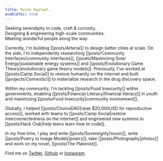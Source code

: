 ```yaml
---
title: Rajan Agarwal.
enableToc: true
---
```


Seeking serendipity in code, craft & curiosity.  
Designing & engineering high-scale communities.  
Meeting wonderful people along the way.  

Currently, I'm building [[posts/Arterial]] to design better cities at scale. On the side, I'm independently researching [[posts/Community Interfaces|community interfaces]], [[posts/Maximizing Solar Energy|sustainable energy systems]] and [[posts/Evolutionary Game Theory|evolutionary game theory models]]. Previously, I've worked at [[posts/Camp Social]] to restore humanity on the internet and built [[projects/ConnexSci]] to materialize research in the drug discovery space.

Within my community, I'm tackling [[posts/Food Insecurity]] within governments, enabling [[posts/Financial Literacy|financial literacy]] in youth and maximizing [[posts/Food Insecurity|community involvement]].

Globally, I helped [[posts/ChoiceDAO|raise $20,000USD for reproductive access]], worked with teams to [[posts/Camp Social|restore interconnectedness on the internet]] and engineered new systems to [[posts/Hack Club|help teens learn how to code]].

In my free time, I play and write [[posts/Sovereignty|music]], write [[posts/Poetry to Image Models|poetry]], take [[posts/Photography|photos]] and work on my novel, [[posts/The Platonist]].

Find me on [Twitter](https://twitter.com/rajanwastaken), [Github](https://github.com/rajanwastaken) or [Instagram](https://instagram.com/rajanwastaken).